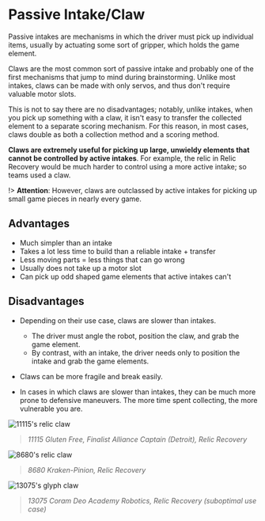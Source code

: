 # Passive Intake/Claw

Passive intakes are mechanisms in which the driver must pick up individual items, usually by actuating some sort of gripper, which holds the game element.

Claws are the most common sort of passive intake and probably one of the first mechanisms that jump to mind during brainstorming. Unlike most intakes, claws can be made with only servos, and thus don't require valuable motor slots.

This is not to say there are no disadvantages; notably, unlike intakes, when you pick up something with a claw, it isn't easy to transfer the collected element to a separate scoring mechanism. For this reason, in most cases, claws double as both a collection method and a scoring method.

**Claws are extremely useful for picking up large, unwieldy elements that cannot be controlled by active intakes**. For example, the relic in Relic Recovery would be much harder to control using a more active intake; so teams used a claw.

!> **Attention**: However, claws are outclassed by active intakes for picking up small game pieces in nearly every game.

## Advantages

- Much simpler than an intake
- Takes a lot less time to build than a reliable intake + transfer
- Less moving parts = less things that can go wrong
- Usually does not take up a motor slot
- Can pick up odd shaped game elements that active intakes can't

## Disadvantages

- Depending on their use case, claws are slower than intakes.

   - The driver must angle the robot, position the claw, and grab the game element.
   - By contrast, with an intake, the driver needs only to position the intake and grab the game elements.
- Claws can be more fragile and break easily.
- In cases in which claws are slower than intakes, they can be much more prone to defensive maneuvers. The more time spent collecting, the more vulnerable you are.

![11115's relic claw](https://dd8f408.webp.ee/11115-relic-claw.jpg)
> *11115 Gluten Free, Finalist Alliance Captain (Detroit), Relic Recovery*

![8680's relic claw](https://dd8f408.webp.ee/8680-relic-claw.jpg)
> *8680 Kraken-Pinion, Relic Recovery*

![13075's glyph claw](https://dd8f408.webp.ee/13075-glyph-claw.jpg)
> *13075 Coram Deo Academy Robotics, Relic Recovery (suboptimal use case)*
